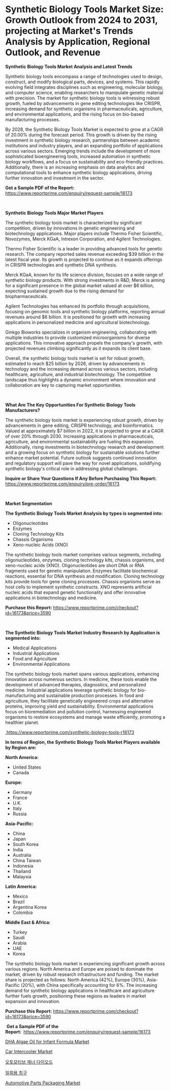 <p><h1>Synthetic Biology Tools Market Size: Growth Outlook from 2024 to 2031, projecting at Market's Trends Analysis by Application, Regional Outlook, and Revenue</h1></p><p><strong>Synthetic Biology Tools Market Analysis and Latest Trends</strong></p>
<p><p>Synthetic biology tools encompass a range of technologies used to design, construct, and modify biological parts, devices, and systems. This rapidly evolving field integrates disciplines such as engineering, molecular biology, and computer science, enabling researchers to manipulate genetic material with precision. The market for synthetic biology tools is witnessing robust growth, fueled by advancements in gene editing technologies like CRISPR, increasing demand for synthetic organisms in pharmaceuticals, agriculture, and environmental applications, and the rising focus on bio-based manufacturing processes.</p><p>By 2028, the Synthetic Biology Tools Market is expected to grow at a CAGR of 20.00% during the forecast period. This growth is driven by the rising investment in synthetic biology research, partnerships between academic institutions and industry players, and an expanding portfolio of applications across various sectors. Emerging trends include the development of more sophisticated bioengineering tools, increased automation in synthetic biology workflows, and a focus on sustainability and eco-friendly practices. Additionally, there is an increasing emphasis on data analytics and computational tools to enhance synthetic biology applications, driving further innovation and investment in the sector.</p></p>
<p><strong>Get a Sample PDF of the Report:&nbsp;</strong> <a href="https://www.reportprime.com/enquiry/request-sample/16173">https://www.reportprime.com/enquiry/request-sample/16173</a></p>
<p>&nbsp;</p>
<p><strong>Synthetic Biology Tools Major Market Players</strong></p>
<p><p>The synthetic biology tools market is characterized by significant competition, driven by innovations in genetic engineering and biotechnology applications. Major players include Thermo Fisher Scientific, Novozymes, Merck KGaA, Intrexon Corporation, and Agilent Technologies.</p><p>Thermo Fisher Scientific is a leader in providing advanced tools for genetic research. The company reported sales revenue exceeding $39 billion in the latest fiscal year. Its growth is projected to continue as it expands offerings in CRISPR technologies and synthetic DNA synthesis.</p><p>Merck KGaA, known for its life science division, focuses on a wide range of synthetic biology products. With strong investments in R&D, Merck is aiming for a significant presence in the global market valued at over $6 billion, expecting sustained growth due to the rising demand for biopharmaceuticals.</p><p>Agilent Technologies has enhanced its portfolio through acquisitions, focusing on genomic tools and synthetic biology platforms, reporting annual revenues around $6 billion. It is positioned for growth with increasing applications in personalized medicine and agricultural biotechnology.</p><p>Ginkgo Bioworks specializes in organism engineering, collaborating with multiple industries to provide customized microorganisms for diverse applications. This innovative approach propels the company's growth, with projected revenues climbing significantly as it expands its client base.</p><p>Overall, the synthetic biology tools market is set for robust growth, estimated to reach $25 billion by 2026, driven by advancements in technology and the increasing demand across various sectors, including healthcare, agriculture, and industrial biotechnology. The competitive landscape thus highlights a dynamic environment where innovation and collaboration are key to capturing market opportunities.</p></p>
<p>&nbsp;</p>
<p><strong>What Are The Key Opportunities For Synthetic Biology Tools Manufacturers?</strong></p>
<p><p>The synthetic biology tools market is experiencing robust growth, driven by advancements in gene editing, CRISPR technology, and bioinformatics. Valued at approximately $7 billion in 2022, it is projected to grow at a CAGR of over 20% through 2030. Increasing applications in pharmaceuticals, agriculture, and environmental sustainability are fueling this expansion. Additionally, rising investments in biotechnology research and development and a growing focus on synthetic biology for sustainable solutions further enhance market potential. Future outlook suggests continued innovation and regulatory support will pave the way for novel applications, solidifying synthetic biology's critical role in addressing global challenges.</p></p>
<p><strong>Inquire or Share Your Questions If Any Before Purchasing This Report:</strong> <a href="https://www.reportprime.com/enquiry/pre-order/16173">https://www.reportprime.com/enquiry/pre-order/16173</a></p>
<p>&nbsp;</p>
<p><strong>Market Segmentation</strong></p>
<p><strong>The Synthetic Biology Tools Market Analysis by types is segmented into:</strong></p>
<p><ul><li>Oligonucleotides</li><li>Enzymes</li><li>Cloning Technology Kits</li><li>Chassis Organisms</li><li>Xeno-nucleic Acids (XNO)</li></ul></p>
<p><p>The synthetic biology tools market comprises various segments, including oligonucleotides, enzymes, cloning technology kits, chassis organisms, and xeno-nucleic acids (XNO). Oligonucleotides are short DNA or RNA fragments used for genetic manipulation. Enzymes facilitate biochemical reactions, essential for DNA synthesis and modification. Cloning technology kits provide tools for gene cloning processes. Chassis organisms serve as host cells to implement synthetic constructs. XNO represents artificial nucleic acids that expand genetic functionality and offer innovative applications in biotechnology and medicine.</p></p>
<p><strong>Purchase this Report:&nbsp;</strong><a href="https://www.reportprime.com/checkout?id=16173&price=3590">https://www.reportprime.com/checkout?id=16173&price=3590</a></p>
<p>&nbsp;</p>
<p><strong>The Synthetic Biology Tools Market Industry Research by Application is segmented into:</strong></p>
<p><ul><li>Medical Applications</li><li>Industrial Applications</li><li>Food and Agriculture</li><li>Environmental Applications</li></ul></p>
<p><p>The synthetic biology tools market spans various applications, enhancing innovation across numerous sectors. In medicine, these tools enable the development of advanced therapies, diagnostics, and personalized medicine. Industrial applications leverage synthetic biology for bio-manufacturing and sustainable production processes. In food and agriculture, they facilitate genetically engineered crops and alternative proteins, improving yield and sustainability. Environmental applications focus on bioremediation and pollution control, harnessing engineered organisms to restore ecosystems and manage waste efficiently, promoting a healthier planet.</p></p>
<p><a href="https://www.reportprime.com/synthetic-biology-tools-r16173">&nbsp;https://www.reportprime.com/synthetic-biology-tools-r16173</a></p>
<p><strong>In terms of Region, the Synthetic Biology Tools Market Players available by Region are:</strong></p>
<p>
    <p> <strong> North America: </strong>
        <ul>
            <li>United States</li>
            <li>Canada</li>
        </ul>
        </p> 
    <p> <strong> Europe: </strong>
        <ul>
            <li>Germany</li>
            <li>France</li>
            <li>U.K.</li>
            <li>Italy</li>
            <li>Russia</li>
        </ul>
        </p> 
    <p> <strong> Asia-Pacific: </strong>
        <ul>
            <li>China</li>
            <li>Japan</li>
            <li>South Korea</li>
            <li>India</li>
            <li>Australia</li>
            <li>China Taiwan</li>
            <li>Indonesia</li>
            <li>Thailand</li>
            <li>Malaysia</li>
        </ul>
        </p> 
    <p> <strong> Latin America: </strong>
        <ul>
            <li>Mexico</li>
            <li>Brazil</li>
            <li>Argentina Korea</li>
            <li>Colombia</li>
        </ul>
        </p> 
    <p> <strong> Middle East & Africa: </strong>
        <ul>
            <li>Turkey</li>
            <li>Saudi</li>
            <li>Arabia</li>
            <li>UAE</li>
            <li>Korea</li>
        </ul>
    </p>
    </p>
<p><p>The synthetic biology tools market is experiencing significant growth across various regions. North America and Europe are poised to dominate the market, driven by robust research infrastructure and funding. The market share is projected as follows: North America (42%), Europe (30%), Asia-Pacific (20%), with China specifically accounting for 6%. The increasing demand for synthetic biology applications in healthcare and agriculture further fuels growth, positioning these regions as leaders in market expansion and innovation.</p></p>
<p><strong>Purchase this Report: </strong><a href="https://www.reportprime.com/checkout?id=16173&price=3590">https://www.reportprime.com/checkout?id=16173&price=3590</a></p>
<p>&nbsp;<strong>Get a Sample PDF of the Report:&nbsp;&nbsp;</strong><a href="https://www.reportprime.com/enquiry/request-sample/16173">https://www.reportprime.com/enquiry/request-sample/16173</a></p>
<p><strong></strong></p>
<p><p><a href="https://medium.com/@usopmask_4716/the-growth-of-the-dha-algae-oil-for-infant-formula-market-has-been-significant-driven-by-various-101011835310">DHA Algae Oil for Infant Formula Market</a></p><p><a href="https://issuu.com/reportprime-2/docs/car-intercooler-market-size-2030.pp_8d9e073b2e32a0">Car Intercooler Market</a></p><p><a href="https://medium.com/@mark_mc_nulty87/%EC%84%B8%EA%B3%84-automotive-zener-diodes-market-%EC%9D%80-2024%EC%97%90%EC%84%9C-2031%EB%A1%9C-%EC%97%B0%ED%8F%89%EA%B7%A0-%EC%A6%9D%EA%B0%80%EC%9C%A8%EC%9D%84-%EB%B3%B4%EC%9D%BC-%EA%B2%83%EC%9C%BC%EB%A1%9C-%EC%98%88%EC%83%81%EB%90%A9%EB%8B%88%EB%8B%A4-7acb3ad8d78d">오토모티브 제너 다이오드</a></p><p><a href="https://medium.com/@mark_mc_nulty87/%EC%84%B8%EA%B3%84-disposable-bedding-market-%EC%9D%80-2024%EC%97%90%EC%84%9C-2031%EB%A1%9C-%EC%97%B0%ED%8F%89%EA%B7%A0-%EC%A6%9D%EA%B0%80%EC%9C%A8%EC%9D%84-%EB%B3%B4%EC%9D%BC-%EA%B2%83%EC%9C%BC%EB%A1%9C-%EC%98%88%EC%83%81%EB%90%A9%EB%8B%88%EB%8B%A4-df3f79d39b8d">일회용 침구</a></p><p><a href="https://issuu.com/reportprime-2/docs/automotive-parts-packaging-market-s_a07979cae5be94">Automotive Parts Packaging Market</a></p></p>